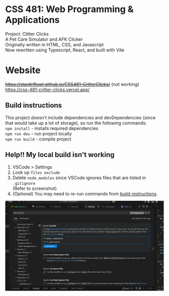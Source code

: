 # CSS 481: Web Programming & Applications
Project: Clitter Clicks\
A Pet Care Simulator and AFK Clicker\
Originally written in HTML, CSS, and Javascript \
Now rewritten using Typescript, React, and built with Vite

# Website
~~https://stardriftowl.github.io/CSS481-CritterClicks/~~ (not working)
https://css-481-critter-clicks.vercel.app/

## Build instructions
This project doesn't include dependencies and devDependencies (since that would take up a lot of storage), so run the following commands: \
`npm install` - installs required dependencies \
`npm run dev` - run project locally \
`npm run build` - compile project

## Help!! My local build isn't working
1. VSCode > Settings
2. Look up `files exclude`
3. Delete `node_modules` since VSCode ignores files that are listed in `.gitignore` \
(Refer to screenshot)
4. (Optional) You may need to re-run commands from [build-instructions](#build-instructions).

<img src=VSCode_fileExclude.png width=800>
